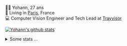 <p>
  👨🏻 <bold>Yohann</bold>, 27 ans<br/>
  💼 Living in <a href="https://www.google.com/maps?q=paris">Paris</a>, France<br/>
  💻 Computer Vision Engineer and Tech Lead at <a href="https://trayvisor.com/">Trayvisor</a><br/>
</p>

<a href="https://github.com/anuraghazra/github-readme-stats"><img align="center" src="https://github-readme-stats-go94hl40s-yohann84l.vercel.app//api?username=yohann84L&show_icons=true&include_all_commits=true" alt="Yohann's github stats" /> </a>


<details>
  <summary>Some stats ...</summary><br/>
  

<!--START_SECTION:waka-->
![Code Time](http://img.shields.io/badge/Code%20Time-752%20hrs%2045%20mins-blue)

![Profile Views](http://img.shields.io/badge/Profile%20Views-0-blue)

**🐱 My GitHub Data** 

> 📦 440.6 kB Used in GitHub's Storage 
 > 
> 🏆 579 Contributions in the Year 2023
 > 
> 🚫 Not Opted to Hire
 > 
> 📜 24 Public Repositories 
 > 
> 🔑 21 Private Repositories 
 > 
**I'm an Early 🐤** 

```text
🌞 Morning                11657 commits       ████████░░░░░░░░░░░░░░░░░   30.76 % 
🌆 Daytime                21658 commits       ██████████████░░░░░░░░░░░   57.16 % 
🌃 Evening                4417 commits        ███░░░░░░░░░░░░░░░░░░░░░░   11.66 % 
🌙 Night                  160 commits         ░░░░░░░░░░░░░░░░░░░░░░░░░   00.42 % 
```
📅 **I'm Most Productive on Wednesday** 

```text
Monday                   7222 commits        █████░░░░░░░░░░░░░░░░░░░░   19.06 % 
Tuesday                  6992 commits        █████░░░░░░░░░░░░░░░░░░░░   18.45 % 
Wednesday                8413 commits        ██████░░░░░░░░░░░░░░░░░░░   22.20 % 
Thursday                 8092 commits        █████░░░░░░░░░░░░░░░░░░░░   21.36 % 
Friday                   6729 commits        ████░░░░░░░░░░░░░░░░░░░░░   17.76 % 
Saturday                 149 commits         ░░░░░░░░░░░░░░░░░░░░░░░░░   00.39 % 
Sunday                   295 commits         ░░░░░░░░░░░░░░░░░░░░░░░░░   00.78 % 
```


📊 **This Week I Spent My Time On** 

```text
🕑︎ Time Zone: Europe/Paris

💬 Programming Languages: 
Python                   6 hrs 49 mins       █████████████████░░░░░░░░   69.29 % 
JavaScript               1 hr 3 mins         ███░░░░░░░░░░░░░░░░░░░░░░   10.79 % 
SQL                      54 mins             ██░░░░░░░░░░░░░░░░░░░░░░░   09.25 % 
YAML                     33 mins             █░░░░░░░░░░░░░░░░░░░░░░░░   05.66 % 
HTTP Request             18 mins             █░░░░░░░░░░░░░░░░░░░░░░░░   03.12 % 

🔥 Editors: 
PyCharm                  8 hrs 25 mins       █████████████████████░░░░   85.51 % 
WebStorm                 1 hr 3 mins         ███░░░░░░░░░░░░░░░░░░░░░░   10.81 % 
VS Code                  21 mins             █░░░░░░░░░░░░░░░░░░░░░░░░   03.69 % 

💻 Operating System: 
Mac                      9 hrs 51 mins       █████████████████████████   100.00 % 
```

**I Mostly Code in Python** 

```text
Python                   20 repos            █████████████░░░░░░░░░░░░   51.28 % 
Jupyter Notebook         4 repos             ███░░░░░░░░░░░░░░░░░░░░░░   10.26 % 
HTML                     2 repos             █░░░░░░░░░░░░░░░░░░░░░░░░   05.13 % 
JavaScript               2 repos             █░░░░░░░░░░░░░░░░░░░░░░░░   05.13 % 
Shell                    1 repo              █░░░░░░░░░░░░░░░░░░░░░░░░   02.56 % 
```




 Last Updated on 02/09/2023 00:24:12 UTC
<!--END_SECTION:waka-->
